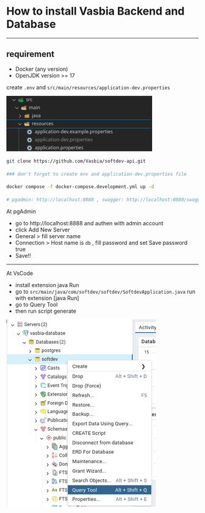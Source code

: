 # How to install Vasbia Backend and Database
---
## requirement
- Docker (any version)
- OpenJDK version >= 17 

create `.env` and `src/main/resources/application-dev.properties`

![alt text](image.png)
```sh
git clone https://github.com/Vasbia/softdev-api.git

### don't forgot to create env and application-dev.properties file

docker compose -f docker-compose.development.yml up -d 

# pgadmin: http://localhost:8888 , swagger: http://localhost:8080/swagger-ui/index.html 
```
At pgAdmin
- go to http://localhost:8888 and authen with admin account
- click Add New Server
- General > fill server name
- Connection > Host name is `db` , fill password and set Save password true 
- Save!!
---

At VsCode
- install extension java Run
- go to `src/main/java/com/softdev/softdev/SoftdevApplication.java` run with extension [java Run]
- go to Query Tool
- then run script generate

![alt text](image-1.png)


